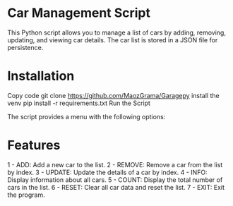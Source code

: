 # Car Management Script
This Python script allows you to manage a list of cars by adding, removing, updating, and viewing car details. The car list is stored in a JSON file for persistence.

# Installation
Copy code
git clone https://github.com/MaozGrama/Garagepy
install the venv 
pip install -r requirements.txt
Run the Script


The script provides a menu with the following options:
# Features
1 - ADD: Add a new car to the list.
2 - REMOVE: Remove a car from the list by index.
3 - UPDATE: Update the details of a car by index.
4 - INFO: Display information about all cars.
5 - COUNT: Display the total number of cars in the list.
6 - RESET: Clear all car data and reset the list.
7 - EXIT: Exit the program.
